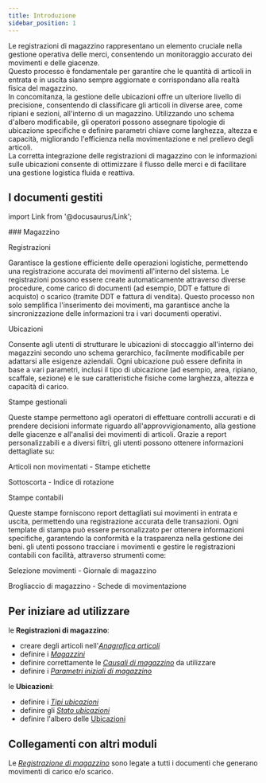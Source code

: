 ```yaml
---
title: Introduzione
sidebar_position: 1
---
```


Le registrazioni di magazzino rappresentano un elemento cruciale nella gestione operativa delle merci, consentendo un monitoraggio accurato dei movimenti e delle giacenze.     
Questo processo è fondamentale per garantire che le quantità di articoli in entrata e in uscita siano sempre aggiornate e corrispondano alla realtà fisica del magazzino.     
In concomitanza, la gestione delle ubicazioni offre un ulteriore livello di precisione, consentendo di classificare gli articoli in diverse aree, come ripiani e sezioni, all'interno di un magazzino. Utilizzando uno schema d'albero modificabile, gli operatori possono assegnare tipologie di ubicazione specifiche e definire parametri chiave come larghezza, altezza e capacità, migliorando l'efficienza nella movimentazione e nel prelievo degli articoli.       
La corretta integrazione delle registrazioni di magazzino con le informazioni sulle ubicazioni consente di ottimizzare il flusso delle merci e di facilitare una gestione logistica fluida e reattiva.

## I documenti gestiti

import Link from '@docusaurus/Link';

<div className="cardContainer">
    <div className="card">
###     <Link to="/docs/logistics/warehouse/stock-records/record">Magazzino</Link>
        <p><Link to="/docs/logistics/warehouse/stock-records/record" className="bold-link">Registrazioni</Link></p>
        <p>Garantisce la gestione efficiente delle operazioni logistiche, permettendo una registrazione accurata dei movimenti all'interno del sistema. Le registrazioni possono essere create automaticamente attraverso diverse procedure, come carico di documenti (ad esempio, DDT e fatture di acquisto) o scarico (tramite DDT e fattura di vendita). Questo processo non solo semplifica l'inserimento dei movimenti, ma garantisce anche la sincronizzazione delle informazioni tra i vari documenti operativi.</p>
        </div>
</div>
<div className="cardContainer">
    <div className="card">
        <p><Link to="/docs/logistics/warehouse/location/locations" className="bold-link">Ubicazioni</Link></p>
        <p>Consente agli utenti di strutturare le ubicazioni di stoccaggio all'interno dei magazzini secondo uno schema gerarchico, facilmente modificabile per adattarsi alle esigenze aziendali. Ogni ubicazione può essere definita in base a vari parametri, inclusi il tipo di ubicazione (ad esempio, area, ripiano, scaffale, sezione) e le sue caratteristiche fisiche come larghezza, altezza e capacità di carico.</p>
    </div>
</div>
<div className="cardContainer">
    <div className="card">
        <p><Link to="/docs/logistics/warehouse/management-reports/not-handled-items-report" className="bold-link">Stampe gestionali</Link></p>
        <p>Queste stampe permettono agli operatori di effettuare controlli accurati e di prendere decisioni informate riguardo all'approvvigionamento, alla gestione delle giacenze e all'analisi dei movimenti di articoli. Grazie a report personalizzabili e a diversi filtri, gli utenti possono ottenere informazioni dettagliate su:</p>
        <p><Link to="/docs/logistics/warehouse/management-reports/not-handled-items-report" className="bold-link">Articoli non movimentati</Link> - <Link to="/docs/logistics/warehouse/management-reports/print-labels" className="bold-link">Stampe etichette</Link></p>
        <p><Link to="/docs/logistics/warehouse/management-reports/safety-stock-execution" className="bold-link">Sottoscorta</Link> - <Link to="/docs/logistics/warehouse/management-reports/rotation-index" className="bold-link">Indice di rotazione</Link></p>
    </div>
    <div className="card">
        <p><Link to="/docs/logistics/warehouse/accountancy-reports/print-movement-selection" className="bold-link">Stampe contabili</Link></p>
        <p>Queste stampe forniscono report dettagliati sui movimenti in entrata e uscita, permettendo una registrazione accurata delle transazioni. Ogni template di stampa può essere personalizzato per ottenere informazioni specifiche, garantendo la conformità e la trasparenza nella gestione dei beni. gli utenti possono tracciare i movimenti e gestire le registrazioni contabili con facilità, attraverso strumenti come:</p>
        <p><Link to="/docs/logistics/warehouse/accountancy-reports/print-movement-selection"className="bold-link">Selezione movimenti</Link> - <Link to="/docs/logistics/warehouse/accountancy-reports/print-inventory-journal" className="bold-link">Giornale di magazzino</Link></p>
        <p><Link to="/docs/logistics/warehouse/accountancy-reports/print-warehouse-day-book" className="bold-link">Brogliaccio di magazzino</Link> - <Link to="/docs/logistics/warehouse/accountancy-reports/print-movement-cards" className="bold-link">Schede di movimentazione</Link></p>
    </div>
</div>

## Per iniziare ad utilizzare   

le **Registrazioni di magazzino**:
- creare degli articoli nell'[*Anagrafica articoli*](/docs/erp-home/registers/items/create-new-item)        
- definire i [*Magazzini*](/docs/configurations/tables/logistics/warehouses)    
- definire correttamente le [*Causali di magazzino*](/docs/configurations/tables/logistics/warehouse-templates) da utilizzare       
- definire i [*Parametri iniziali di magazzino*](/docs/configurations/parameters/logistics/warehouse-initial-parameters/warehouse-parameters)          

le **Ubicazioni**:
- definire i [*Tipi ubicazioni*](/docs/configurations/tables/logistics/locations-types)  
- definire gli [*Stato ubicazioni*](/docs/configurations/tables/logistics/location-status)                
- definire l'albero delle [Ubicazioni](/docs/logistics/warehouse/location/locations)


## Collegamenti con altri moduli
Le [*Registrazione di magazzino*](/docs/logistics/warehouse/stock-records/record) sono legate a tutti i documenti che generano movimenti di carico e/o scarico.
